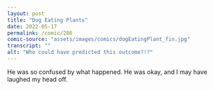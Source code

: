 ```yaml
---
layout: post
title: "Dog Eating Plants"
date: 2022-05-17
permalink: /comic/286
comic-source: "assets/images/comics/dogEatingPlant_fin.jpg"
transcript: ""
alt: "Who could have predicted this outcome?!?"
---
```

He was so confused by what happened. He was okay, and I may have laughed my head off. 
